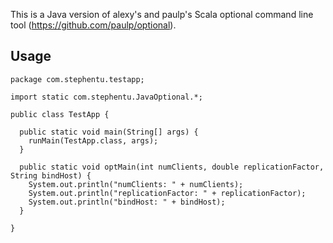 This is a Java version of alexy's and paulp's Scala optional command line tool (https://github.com/paulp/optional).

Usage
-----

    package com.stephentu.testapp;

    import static com.stephentu.JavaOptional.*;

    public class TestApp {

      public static void main(String[] args) {
        runMain(TestApp.class, args);
      }
      
      public static void optMain(int numClients, double replicationFactor, String bindHost) {
        System.out.println("numClients: " + numClients);
        System.out.println("replicationFactor: " + replicationFactor);
        System.out.println("bindHost: " + bindHost);
      }

    }
